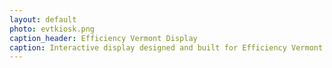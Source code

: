 ```yaml
---
layout: default
photo: evtkiosk.png
caption_header: Efficiency Vermont Display
caption: Interactive display designed and built for Efficiency Vermont to display smart technologies at the Better Buildings By Design Conference 2015.
---
```

